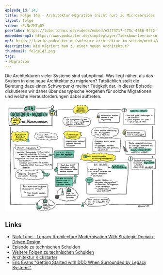 ```yaml
---
episode_id: 143
title: Folge 143 - Architektur-Migration (nicht nur) zu Microservices
layout: folge
video: zFzNe2MTg6Y
peertube: https://tube.tchncs.de/videos/embed/e5274717-473c-4656-9f72-fafa2fe52c71
embedded-mp3: https://www.podcaster.de/simpleplayer/?id=show~1evriw~software-architektur-im-stream~pod-01adfe583b22b5f4130a9dd743&v=1668776286
mp3: https://1evriw.podcaster.de/software-architektur-im-stream/media/Architektur-Migration_(nicht_nur)_zu_Microservices.mp3
description: Wie migriert man zu einer neuen Architektur?
thumbnail: folge143.png
tags:
- Migration
---
```


Die Architekturen vieler Systeme sind suboptimal. Was liegt näher, als
das System in eine neue Architektur zu migrieren? Tatsächlich stellt
die Beratung dazu einen Schwerpunkt meiner Tätigkeit dar. In dieser
Episode diskutieren wir daher über das typische Vorgehen für solche
Migrationen und welche Herausforderungen dabei auftreten.

![Sketchnotes](/sketchnotes/folge143.png)

## Links

- [Nick Tune - Legacy Architecture Modernisation With Strategic Domain-Driven Design](https://software-architektur.tv/2020/08/07/folge011.html)
- [Episode zu technischen
  Schulden](https://software-architektur.tv/2021/02/05/folge37.html)
- [Weitere Folgen zu technischen Schulden](https://software-architektur.tv/tags.html#Technical%20Debt)
- [Architektur Kickstarter](https://www.socreatory.com/de/trainings/arch-kickstart)
- [Eric Evans "Getting Started with DDD When Surrounded by Legacy Systems"](https://software-architektur.tv/2020/07/14/folge006.html)
